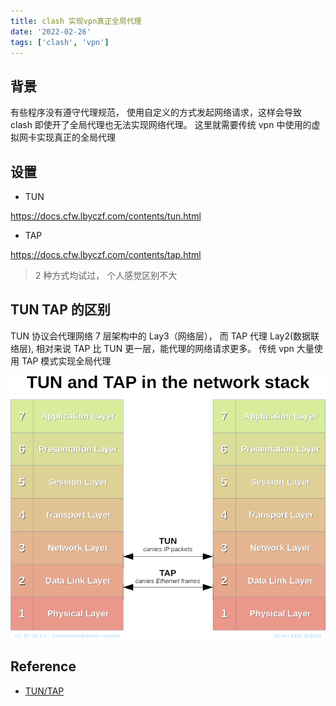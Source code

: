```yaml
---
title: clash 实现vpn真正全局代理
date: '2022-02-26'
tags: ['clash', 'vpn']
---
```


## 背景

有些程序没有遵守代理规范， 使用自定义的方式发起网络请求，这样会导致 clash 即使开了全局代理也无法实现网络代理。
这里就需要传统 vpn 中使用的虚拟网卡实现真正的全局代理

## 设置

- TUN

https://docs.cfw.lbyczf.com/contents/tun.html

- TAP

https://docs.cfw.lbyczf.com/contents/tap.html

> 2 种方式均试过， 个人感觉区别不大

## TUN TAP 的区别

TUN 协议会代理网络 7 层架构中的 Lay3（网络层）， 而 TAP 代理 Lay2(数据联络层), 相对来说 TAP 比 TUN 更一层，能代理的网络请求更多。 传统 vpn 大量使用 TAP 模式实现全局代理

![networkLayer](./Tun-tap-osilayers-diagram.png)

## Reference

- [TUN/TAP](https://en.wikipedia.org/wiki/TUN/TAP)
